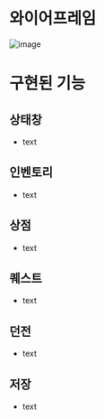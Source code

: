 # 와이어프레임
![image](https://github.com/user-attachments/assets/a9a1662f-b4e2-4853-92bf-068879542efe)

# 구현된 기능
## 상태창
- text
## 인벤토리
- text
## 상점
- text
## 퀘스트
- text
## 던전
- text
## 저장
- text
